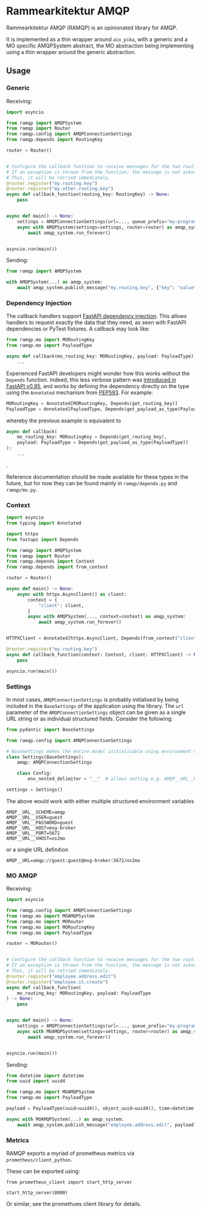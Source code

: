 <!--
SPDX-FileCopyrightText: 2021 Magenta ApS <https://magenta.dk>
SPDX-License-Identifier: MPL-2.0
-->

# Rammearkitektur AMQP
Rammearkitektur AMQP (RAMQP) is an opinionated library for AMQP.

It is implemented as a thin wrapper around `aio_pika`, with a generic and a MO
specific AMQPSystem abstract, the MO abstraction being implementing using a thin
wrapper around the generic abstraction.

## Usage

### Generic
Receiving:

```python
import asyncio

from ramqp import AMQPSystem
from ramqp import Router
from ramqp.config import AMQPConnectionSettings
from ramqp.depends import RoutingKey

router = Router()


# Configure the callback function to receive messages for the two routing keys.
# If an exception is thrown from the function, the message is not acknowledged.
# Thus, it will be retried immediately.
@router.register("my.routing.key")
@router.register("my.other.routing.key")
async def callback_function(routing_key: RoutingKey) -> None:
    pass


async def main() -> None:
    settings = AMQPConnectionSettings(url=..., queue_prefix="my-program")
    async with AMQPSystem(settings=settings, router=router) as amqp_system:
        await amqp_system.run_forever()


asyncio.run(main())
```


Sending:
```python
from ramqp import AMQPSystem

with AMQPSystem(...) as amqp_system:
    await amqp_system.publish_message("my.routing.key", {"key": "value"})
```

### Dependency Injection
The callback handlers support
[FastAPI dependency injection](https://fastapi.tiangolo.com/tutorial/dependencies).
This allows handlers to request exactly the data that they need, as seen with
FastAPI dependencies or PyTest fixtures. A callback may look like:
```python
from ramqp.mo import MORoutingKey
from ramqp.mo import PayloadType

async def callback(mo_routing_key: MORoutingKey, payload: PayloadType):
    ...
```

Experienced FastAPI developers might wonder how this works without the `Depends`
function. Indeed, this less verbose pattern was
[introduced in FastAPI v0.95](https://fastapi.tiangolo.com/release-notes/#0950),
and works by defining the dependency directly on the type using the `Annotated`
mechanism from [PEP593](https://peps.python.org/pep-0593/). For example:
```python
MORoutingKey = Annotated[MORoutingKey, Depends(get_routing_key)]
PayloadType = Annotated[PayloadType, Depends(get_payload_as_type(PayloadType))]
```
whereby the previous example is equivalent to
```python
async def callback(
    mo_routing_key: MORoutingKey = Depends(get_routing_key),
    payload: PayloadType = Depends(get_payload_as_type(PayloadType))
):
    ...
```
.

Reference documentation should be made available for these types in the future,
but for now they can be found mainly in `ramqp/depends.py` and `ramqp/mo.py`.


### Context
```python
import asyncio
from typing import Annotated

import httpx
from fastapi import Depends

from ramqp import AMQPSystem
from ramqp import Router
from ramqp.depends import Context
from ramqp.depends import from_context

router = Router()

async def main() -> None:
    async with httpx.AsyncClient() as client:
        context = {
            "client": client,
        }
        async with AMQPSystem(..., context=context) as amqp_system:
            await amqp_system.run_forever()


HTTPXClient = Annotated[httpx.AsyncClient, Depends(from_context("client"))]

@router.register("my.routing.key")
async def callback_function(context: Context, client: HTTPXClient) -> None:
    pass

asyncio.run(main())
```


### Settings
In most cases, `AMQPConnectionSettings` is probably initialised by being
included in the `BaseSettings` of the application using the library. The `url`
parameter of the `AMQPConnectionSettings` object can be given as a single URL
string or as individual structured fields. Consider the following:
```python
from pydantic import BaseSettings

from ramqp.config import AMQPConnectionSettings

# BaseSettings makes the entire model initialisable using environment variables
class Settings(BaseSettings):
    amqp: AMQPConnectionSettings

    class Config:
        env_nested_delimiter = "__"  # allows setting e.g. AMQP__URL__HOST=foo

settings = Settings()
```
The above would work with either multiple structured environment variables
```
AMQP__URL__SCHEME=amqp
AMQP__URL__USER=guest
AMQP__URL__PASSWORD=guest
AMQP__URL__HOST=msg-broker
AMQP__URL__PORT=5672
AMQP__URL__VHOST=os2mo
```
or a single URL definition
```
AMQP__URL=amqp://guest:guest@msg-broker:5672/os2mo
```

### MO AMQP
Receiving:

```python
import asyncio

from ramqp.config import AMQPConnectionSettings
from ramqp.mo import MOAMQPSystem
from ramqp.mo import MORouter
from ramqp.mo import MORoutingKey
from ramqp.mo import PayloadType

router = MORouter()


# Configure the callback function to receive messages for the two routing keys.
# If an exception is thrown from the function, the message is not acknowledged.
# Thus, it will be retried immediately.
@router.register("employee.address.edit")
@router.register("employee.it.create")
async def callback_function(
    mo_routing_key: MORoutingKey, payload: PayloadType
) -> None:
    pass


async def main() -> None:
    settings = AMQPConnectionSettings(url=..., queue_prefix="my-program")
    async with MOAMQPSystem(settings=settings, router=router) as amqp_system:
        await amqp_system.run_forever()


asyncio.run(main())
```

Sending:

```python
from datetime import datetime
from uuid import uuid4

from ramqp.mo import MOAMQPSystem
from ramqp.mo import PayloadType

payload = PayloadType(uuid=uuid4(), object_uuid=uuid4(), time=datetime.now())

async with MOAMQPSystem(...) as amqp_system:
    await amqp_system.publish_message("employee.address.edit", payload)
```


### Metrics
RAMQP exports a myriad of prometheus metrics via `prometheus/client_python`.

These can be exported using:
```
from prometheus_client import start_http_server

start_http_server(8000)
```
Or similar, see the promethues client library for details.
